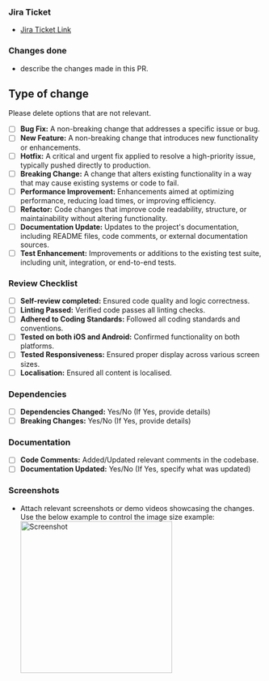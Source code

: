 ### **Jira Ticket**

- [Jira Ticket Link](#)

### **Changes done**

- describe the changes made in this PR.

## **Type of change**

Please delete options that are not relevant.

- [ ] **Bug Fix:** A non-breaking change that addresses a specific issue or bug.
- [ ] **New Feature:** A non-breaking change that introduces new functionality or enhancements.
- [ ] **Hotfix:** A critical and urgent fix applied to resolve a high-priority issue, typically pushed directly to production.
- [ ] **Breaking Change:** A change that alters existing functionality in a way that may cause existing systems or code to fail.
- [ ] **Performance Improvement:** Enhancements aimed at optimizing performance, reducing load times, or improving efficiency.
- [ ] **Refactor:** Code changes that improve code readability, structure, or maintainability without altering functionality.
- [ ] **Documentation Update:** Updates to the project's documentation, including README files, code comments, or external documentation sources.
- [ ] **Test Enhancement:** Improvements or additions to the existing test suite, including unit, integration, or end-to-end tests.

### **Review Checklist**

- [ ] **Self-review completed:** Ensured code quality and logic correctness.
- [ ] **Linting Passed:** Verified code passes all linting checks.
- [ ] **Adhered to Coding Standards:** Followed all coding standards and conventions.
- [ ] **Tested on both iOS and Android:** Confirmed functionality on both platforms.
- [ ] **Tested Responsiveness:** Ensured proper display across various screen sizes.
- [ ] **Localisation:** Ensured all content is localised.

### **Dependencies**

- [ ] **Dependencies Changed:** Yes/No (If Yes, provide details)
- [ ] **Breaking Changes:** Yes/No (If Yes, provide details)

### **Documentation**

- [ ] **Code Comments:** Added/Updated relevant comments in the codebase.
- [ ] **Documentation Updated:** Yes/No (If Yes, specify what was updated)

### **Screenshots**

- Attach relevant screenshots or demo videos showcasing the changes.
  Use the below example to control the image size
  example: <img src="pasteLinkHere" alt="Screenshot" width="300">
  
